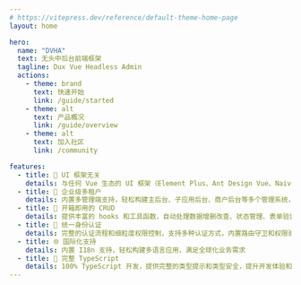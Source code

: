 ```yaml
---
# https://vitepress.dev/reference/default-theme-home-page
layout: home

hero:
  name: "DVHA"
  text: 无头中后台前端框架
  tagline: Dux Vue Headless Admin
  actions:
    - theme: brand
      text: 快速开始
      link: /guide/started
    - theme: alt
      text: 产品概况
      link: /guide/overview
    - theme: alt
      text: 加入社区
      link: /community

features:
  - title: 🎨 UI 框架无关
    details: 与任何 Vue 生态的 UI 框架（Element Plus、Ant Design Vue、Naive UI 等）无缝集成，不锁定到特定的 UI 解决方案，给你完全的设计自由
  - title: 🏢 企业级多租户
    details: 内置多管理端支持，轻松构建主后台、子应用后台、商户后台等多个管理系统，统一认证和权限管理，满足复杂业务场景
  - title: 🚀 开箱即用的 CRUD
    details: 提供丰富的 hooks 和工具函数，自动处理数据增删改查、状态管理、表单验证等重复性工作，让你专注于业务逻辑而非基础搭建
  - title: 🔑 统一身份认证
    details: 完整的认证流程和细粒度权限控制，支持多种认证方式，内置路由守卫和权限验证，确保应用安全
  - title: 🌐 国际化支持
    details: 内置 I18n 支持，轻松构建多语言应用，满足全球化业务需求
  - title: 📘 完整 TypeScript
    details: 100% TypeScript 开发，提供完整的类型提示和类型安全，提升开发体验和代码质量
---
```


